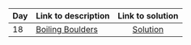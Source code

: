 | Day | Link to description | Link to solution
|:---|:---|:---:|
| 18 | [Boiling Boulders](https://adventofcode.com/2022/day/18) | [Solution](https://github.com/versenyi98/advent-of-code-solutions/tree/main/Advent%20of%20Code/2022/Day%2018%20-%20Boiling%20Boulders)|
